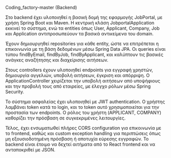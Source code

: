 Coding_factory-master (Backend)

Στο backend έχει υλοποιηθεί η βασική δομή της εφαρμογής JobPortal, με χρήση Spring Boot και Maven. Η κεντρική κλάση JobportalApplication εκκινεί το σύστημα, ενώ τα entities όπως User, Applicant, Company, Job και Application αντιπροσωπεύουν τα βασικά αντικείμενα του domain.

Έχουν δημιουργηθεί repositories για κάθε entity, ώστε να επιτρέπεται η επικοινωνία με τη βάση δεδομένων μέσω Spring Data JPA. Οι queries είναι τύπου findByEmail, findByJob, findByApplicant, και καλύπτουν τις βασικές ανάγκες αναζήτησης και διαχείρισης αιτήσεων.

Στους controllers έχουν υλοποιηθεί endpoints για εγγραφή χρηστών, δημιουργία αγγελιών, υποβολή αιτήσεων, έγκριση και απόρριψη. Ο ApplicationController χειρίζεται την υποβολή αιτήσεων από υποψήφιους και την προβολή τους από εταιρείες, με έλεγχο ρόλων μέσω Spring Security.

Το σύστημα ασφαλείας έχει υλοποιηθεί με JWT authentication. Ο χρήστης λαμβάνει token κατά το login, και το token αυτό χρησιμοποιείται για την προστασία των endpoints. Ο ρόλος του χρήστη (APPLICANT, COMPANY) καθορίζει την πρόσβαση σε συγκεκριμένες λειτουργίες.

Τέλος, έχει ενσωματωθεί πλήρες CORS configuration για επικοινωνία με το frontend, καθώς και custom exception handling για περιπτώσεις όπως μη εξουσιοδοτημένη πρόσβαση ή αποτυχία εύρεσης εγγραφών. Το backend είναι έτοιμο να δεχτεί αιτήματα από το React frontend και να ανταποκριθεί με JSON.
